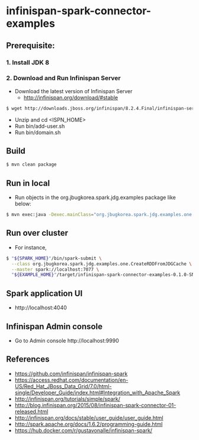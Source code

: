 # infinispan-spark-connector-examples

## Prerequisite: 

### 1. Install JDK 8
### 2. Download and Run Infinispan Server

* Download the latest version of Infinispan Server
  * http://infinispan.org/download/#stable
```sh
$ wget http://downloads.jboss.org/infinispan/8.2.4.Final/infinispan-server-8.2.4.Final-bin.zip
```
* Unzip and cd <ISPN_HOME>
* Run bin/add-user.sh
* Run bin/domain.sh

## Build

```sh
$ mvn clean package
```

## Run in local

* Run objects in the org.jbugkorea.spark.jdg.examples package like below:

```sh
$ mvn exec:java -Dexec.mainClass="org.jbugkorea.spark.jdg.examples.one.CreateRDDFromJDGCache"
```

## Run over cluster

* For instance,

```sh
$ "${SPARK_HOME}"/bin/spark-submit \
  --class org.jbugkorea.spark.jdg.examples.one.CreateRDDFromJDGCache \
  --master spark://localhost:7077 \
  "${EXAMPLE_HOME}"/target/infinispan-spark-connector-examples-0.1.0-SNAPSHOT-jar-with-dependencies.jar
```

## Spark application UI

* http://localhost:4040

## Infinispan Admin console 

* Go to Admin console http://localhost:9990

## References

* https://github.com/infinispan/infinispan-spark
* https://access.redhat.com/documentation/en-US/Red_Hat_JBoss_Data_Grid/7.0/html-single/Developer_Guide/index.html#Integration_with_Apache_Spark
* http://infinispan.org/tutorials/simple/spark/
* http://blog.infinispan.org/2015/08/infinispan-spark-connector-01-released.html
* http://infinispan.org/docs/stable/user_guide/user_guide.html
* http://spark.apache.org/docs/1.6.2/programming-guide.html
* https://hub.docker.com/r/gustavonalle/infinispan-spark/